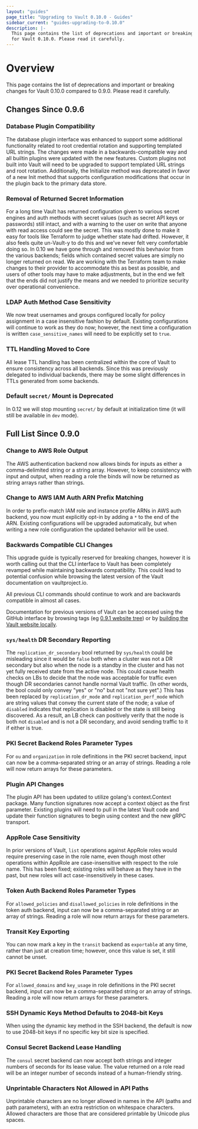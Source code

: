 ```yaml
---
layout: "guides"
page_title: "Upgrading to Vault 0.10.0 - Guides"
sidebar_current: "guides-upgrading-to-0.10.0"
description: |-
  This page contains the list of deprecations and important or breaking changes
  for Vault 0.10.0. Please read it carefully.
---
```


# Overview

This page contains the list of deprecations and important or breaking changes
for Vault 0.10.0 compared to 0.9.0. Please read it carefully.

## Changes Since 0.9.6

### Database Plugin Compatibility

The database plugin interface was enhanced to support some additional
functionality related to root credential rotation and supporting templated 
URL strings. The changes were made in a backwards-compatible way and all 
builtin plugins were updated with the new features. Custom plugins not built
into Vault will need to be upgraded to support templated URL strings and 
root rotation. Additionally, the Initialize method was deprecated in favor 
of a new Init method that supports configuration modifications that occur in
the plugin back to the primary data store.

### Removal of Returned Secret Information

For a long time Vault has returned configuration given to various secret
engines and auth methods with secret values (such as secret API keys or
passwords) still intact, and with a warning to the user on write that anyone
with read access could see the secret. This was mostly done to make it easy for
tools like Terraform to judge whether state had drifted. However, it also feels
quite un-Vault-y to do this and we've never felt very comfortable doing so. In
0.10 we have gone through and removed this bevhavior from the various backends;
fields which contained secret values are simply no longer returned on read. We
are working with the Terraform team to make changes to their provider to
accommodate this as best as possible, and users of other tools may have to make
adjustments, but in the end we felt that the ends did not justify the means and
we needed to prioritize security over operational convenience.

### LDAP Auth Method Case Sensitivity

We now treat usernames and groups configured locally for policy assignment in a
case insensitive fashion by default. Existing configurations will continue to
work as they do now; however, the next time a configuration is written
`case_sensitive_names` will need to be explicitly set to `true`.

### TTL Handling Moved to Core

All lease TTL handling has been centralized within the core of Vault to ensure
consistency across all backends. Since this was previously delegated to
individual backends, there may be some slight differences in TTLs generated
from some backends.

### Default `secret/` Mount is Deprecated

In 0.12 we will stop mounting `secret/` by default at initialization time (it
will still be available in `dev` mode).

## Full List Since 0.9.0

### Change to AWS Role Output

The AWS authentication backend now allows binds for inputs as either a
comma-delimited string or a string array. However, to keep consistency with
input and output, when reading a role the binds will now be returned as string
arrays rather than strings.

### Change to AWS IAM Auth ARN Prefix Matching

In order to prefix-match IAM role and instance profile ARNs in AWS auth
backend, you now must explicitly opt-in by adding a `*` to the end of the ARN.
Existing configurations will be upgraded automatically, but when writing a new
role configuration the updated behavior will be used.
### Backwards Compatible CLI Changes

This upgrade guide is typically reserved for breaking changes, however it
is worth calling out that the CLI interface to Vault has been completely
revamped while maintaining backwards compatibility. This could lead to
potential confusion  while browsing the latest version of the Vault
documentation on vaultproject.io.

All previous CLI commands should continue to work and are backwards
compatible in almost all cases.

Documentation for previous versions of Vault can be accessed using
the GitHub interface by browsing tags (eg [0.9.1 website tree](https://github.com/hashicorp/vault/tree/v0.9.1/website)) or by
[building the Vault website locally](https://github.com/hashicorp/vault/tree/v0.9.1/website#running-the-site-locally).

### `sys/health` DR Secondary Reporting

The `replication_dr_secondary` bool returned by `sys/health` could be
misleading since it would be `false` both when a cluster was not a DR secondary
but also when the node is a standby in the cluster and has not yet fully
received state from the active node. This could cause health checks on LBs to
decide that the node was acceptable for traffic even though DR secondaries
cannot handle normal Vault traffic. (In other words, the bool could only convey
"yes" or "no" but not "not sure yet".) This has been replaced by
`replication_dr_mode` and `replication_perf_mode` which are string values that
convey the current state of the node; a value of `disabled` indicates that
replication is disabled or the state is still being discovered. As a result, an
LB check can positively verify that the node is both not `disabled` and is not
a DR secondary, and avoid sending traffic to it if either is true.


### PKI Secret Backend Roles Parameter Types

For `ou` and `organization` in role definitions in the PKI secret backend,
input can now be a comma-separated string or an array of strings. Reading a
role will now return arrays for these parameters.

### Plugin API Changes

The plugin API has been updated to utilize golang's context.Context package.
Many function signatures now accept a context object as the first parameter.
Existing plugins will need to pull in the latest Vault code and update their
function signatures to begin using context and the new gRPC transport.

### AppRole Case Sensitivity

In prior versions of Vault, `list` operations against AppRole roles would
require preserving case in the role name, even though most other operations
within AppRole are case-insensitive with respect to the role name. This has
been fixed; existing roles will behave as they have in the past, but new roles
will act case-insensitively in these cases.

### Token Auth Backend Roles Parameter Types

For `allowed_policies` and `disallowed_policies` in role definitions in the
token auth backend, input can now be a comma-separated string or an array of
strings. Reading a role will now return arrays for these parameters.

### Transit Key Exporting

You can now mark a key in the `transit` backend as `exportable` at any time,
rather than just at creation time; however, once this value is set, it still
cannot be unset.

### PKI Secret Backend Roles Parameter Types

For `allowed_domains` and `key_usage` in role definitions in the PKI secret
backend, input can now be a comma-separated string or an array of strings.
Reading a role will now return arrays for these parameters.

### SSH Dynamic Keys Method Defaults to 2048-bit Keys

When using the dynamic key method in the SSH backend, the default is now to use
2048-bit keys if no specific key bit size is specified.

### Consul Secret Backend Lease Handling

The `consul` secret backend can now accept both strings and integer numbers of
seconds for its lease value. The value returned on a role read will be an
integer number of seconds instead of a human-friendly string.

### Unprintable Characters Not Allowed in API Paths

Unprintable characters are no longer allowed in names in the API (paths and
path parameters), with an extra restriction on whitespace characters. Allowed
characters are those that are considered printable by Unicode plus spaces.
